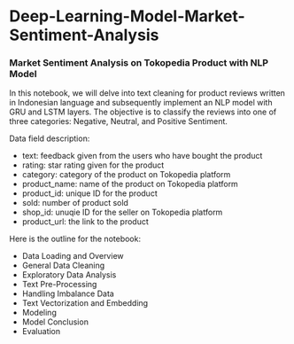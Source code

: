 # Deep-Learning-Model-Market-Sentiment-Analysis
### Market Sentiment Analysis on Tokopedia Product with NLP Model
In this notebook, we will delve into text cleaning for product reviews written in Indonesian language and subsequently implement an NLP model with GRU and LSTM layers. The objective is to classify the reviews into one of three categories: Negative, Neutral, and Positive Sentiment.

Data field description:
  - text: feedback given from the users who have bought the product
  - rating: star rating given for the product
  - category: category of the product on Tokopedia platform
  - product_name: name of the product on Tokopedia platform
  - product_id: unique ID for the product
  - sold: number of product sold
  - shop_id: unuqie ID for the seller on Tokopedia platform
  - product_url: the link to the product

Here is the outline for the notebook:
  - Data Loading and Overview
  - General Data Cleaning
  - Exploratory Data Analysis
  - Text Pre-Processing
  - Handling Imbalance Data
  - Text Vectorization and Embedding
  - Modeling
  - Model Conclusion
  - Evaluation
